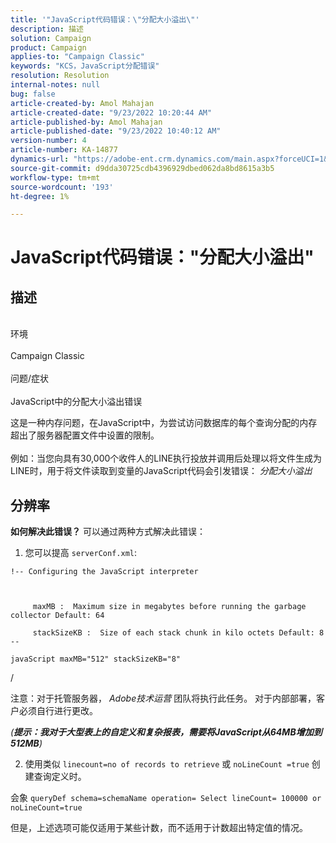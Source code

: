 ```yaml
---
title: '"JavaScript代码错误：\"分配大小溢出\"'
description: 描述
solution: Campaign
product: Campaign
applies-to: "Campaign Classic"
keywords: "KCS，JavaScript分配错误"
resolution: Resolution
internal-notes: null
bug: false
article-created-by: Amol Mahajan
article-created-date: "9/23/2022 10:20:44 AM"
article-published-by: Amol Mahajan
article-published-date: "9/23/2022 10:40:12 AM"
version-number: 4
article-number: KA-14877
dynamics-url: "https://adobe-ent.crm.dynamics.com/main.aspx?forceUCI=1&pagetype=entityrecord&etn=knowledgearticle&id=c77d085e-293b-ed11-9db0-000d3a5c1bcc"
source-git-commit: d9dda30725cdb4396929dbed062da8bd8615a3b5
workflow-type: tm+mt
source-wordcount: '193'
ht-degree: 1%

---
```


# JavaScript代码错误：&quot;分配大小溢出&quot;

## 描述

<br>环境<br><br>
Campaign Classic
<br><br>问题/症状<br><br>
JavaScript中的分配大小溢出错误

这是一种内存问题，在JavaScript中，为尝试访问数据库的每个查询分配的内存超出了服务器配置文件中设置的限制。
<br><br>例如：当您向具有30,000个收件人的LINE执行投放并调用后处理以将文件生成为LINE时，用于将文件读取到变量的JavaScript代码会引发错误： *分配大小溢出*









## 分辨率

<b>如何解决此错误？</b>
可以通过两种方式解决此错误：

1. 您可以提高 `serverConf.xml`:




```
!-- Configuring the JavaScript interpreter
```


` `

`     maxMB :  Maximum size in megabytes before running the garbage collector Default: 64`

`     stackSizeKB :  Size of each stack chunk in kilo octets Default: 8 --`

`javaScript maxMB="512" stackSizeKB="8"`



/



注意：对于托管服务器， *Adobe技术运营* 团队将执行此任务。 对于内部部署，客户必须自行进行更改。



*(<b>提示：我</b><b>对于大型表上的自定义和复杂报表，需要将JavaScript从64MB增加到512MB</b>)*



2. 使用类似 `linecount=no of records to retrieve` 或 `noLineCount =true` 创建查询定义时。

会象 `queryDef schema=schemaName operation= Select lineCount= 100000 or noLineCount=true`

但是，上述选项可能仅适用于某些计数，而不适用于计数超出特定值的情况。
